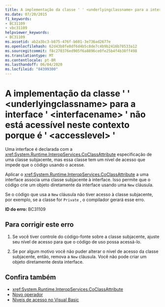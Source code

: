 ```yaml
---
title: A implementação da classe ' ' <underlyingclassname> para a interface ' <interfacename> ' não está acessível neste contexto porque é ' <accesslevel> '
ms.date: 07/20/2015
f1_keywords:
- BC31109
- vbc31109
helpviewer_keywords:
- BC31109
ms.assetid: ab2a3bc3-b875-476f-b601-3e736ad2677e
ms.openlocfilehash: 62d43b8fe0df6d4b5c8de7c4b9b2416b78533a12
ms.sourcegitcommit: f8c270376ed905f6a8896ce0fe25b4f4b38ff498
ms.translationtype: MT
ms.contentlocale: pt-BR
ms.lasthandoff: 06/04/2020
ms.locfileid: "84399300"
---
```

# <a name="implementing-class-underlyingclassname-for-interface-interfacename-is-not-accessible-in-this-context-because-it-is-accesslevel"></a>A implementação da classe ' ' \<underlyingclassname> para a interface ' \<interfacename> ' não está acessível neste contexto porque é ' \<accesslevel> '
Uma interface é declarada com a <xref:System.Runtime.InteropServices.CoClassAttribute> especificação de uma classe subjacente, mas essa classe tem um nível de acesso que impede que o código usando o acesse.  
  
 Aplicar o <xref:System.Runtime.InteropServices.CoClassAttribute> a uma interface associa uma classe subjacente à interface. Isso permite que o código crie um objeto diretamente da interface usando uma `New` cláusula.  
  
 Se o código que usa a `New` cláusula não tiver acesso à classe subjacente, por exemplo, se a classe for `Private` , o compilador gerará esse erro.  
  
 **ID do erro:** BC31109  
  
## <a name="to-correct-this-error"></a>Para corrigir este erro  
  
1. Se você tiver controle do código-fonte sobre a classe subjacente, ajuste seu nível de acesso para que o código de uso possa acessá-lo.  
  
2. Se por algum motivo você não puder alterar o nível de acesso da classe subjacente, então, remova a `New` cláusula. Você não pode criar um objeto diretamente desta interface.  
  
## <a name="see-also"></a>Confira também

- <xref:System.Runtime.InteropServices.CoClassAttribute>
- [Novo operador](../language-reference/operators/new-operator.md)
- [Níveis de acesso no Visual Basic](../programming-guide/language-features/declared-elements/access-levels.md)
